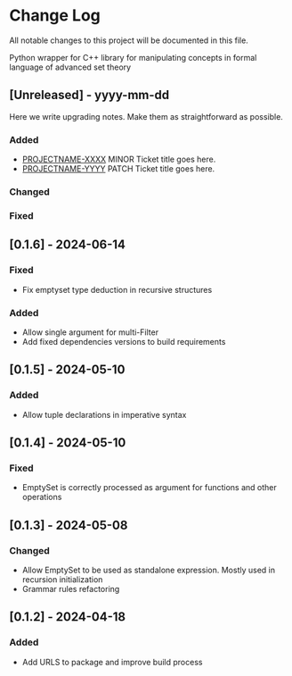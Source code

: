 # Change Log

All notable changes to this project will be documented in this file.

Python wrapper for C++ library for manipulating concepts in formal language of advanced set theory

## [Unreleased] - yyyy-mm-dd

Here we write upgrading notes. Make them as straightforward as possible.

### Added

- [PROJECTNAME-XXXX](http://tickets.projectname.com/browse/PROJECTNAME-XXXX)
  MINOR Ticket title goes here.
- [PROJECTNAME-YYYY](http://tickets.projectname.com/browse/PROJECTNAME-YYYY)
  PATCH Ticket title goes here.

### Changed

### Fixed

## [0.1.6] - 2024-06-14

### Fixed

- Fix emptyset type deduction in recursive structures

### Added

- Allow single argument for multi-Filter
- Add fixed dependencies versions to build requirements

## [0.1.5] - 2024-05-10

### Added

- Allow tuple declarations in imperative syntax

## [0.1.4] - 2024-05-10

### Fixed

- EmptySet is correctly processed as argument for functions and other operations

## [0.1.3] - 2024-05-08

### Changed

- Allow EmptySet to be used as standalone expression. Mostly used in recursion initialization
- Grammar rules refactoring

## [0.1.2] - 2024-04-18

### Added

- Add URLS to package and improve build process

